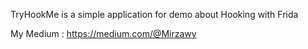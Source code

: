 TryHookMe is a simple application for demo about Hooking with Frida



My Medium : https://medium.com/@Mirzawy
